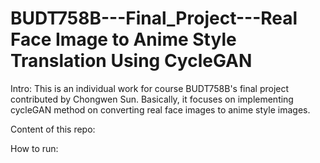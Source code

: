 # BUDT758B---Final_Project---Real Face Image to Anime Style Translation Using CycleGAN

Intro:
    This is an individual work for course BUDT758B's final project contributed by Chongwen Sun. Basically, it focuses on implementing cycleGAN method on converting real face images to anime style images.

Content of this repo:

How to run:
